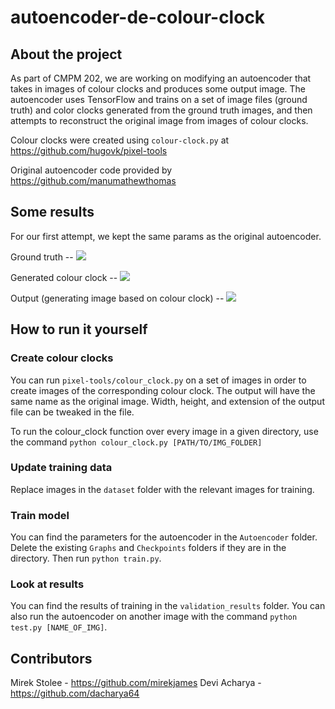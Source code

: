 # autoencoder-de-colour-clock

## About the project
As part of CMPM 202, we are working on modifying an autoencoder that takes in images of colour clocks and produces some output image. The autoencoder uses TensorFlow and trains on a set of image files (ground truth) and color clocks generated from the ground truth images, and then attempts to reconstruct the original image from images of colour clocks.

Colour clocks were created using `colour-clock.py` at https://github.com/hugovk/pixel-tools

Original autoencoder code provided by https://github.com/manumathewthomas

## Some results
For our first attempt, we kept the same params as the original autoencoder.

Ground truth --
![](./Autoencoder/dataset/val/gt/0.jpg)

Generated colour clock --
![](./Autoencoder/model1/validation_results/0_input_noisy.jpg)

Output (generating image based on colour clock) --
![](./Autoencoder/model1/validation_results/0_output_denoised.jpg)


## How to run it yourself
### Create colour clocks
You can run `pixel-tools/colour_clock.py` on a set of images in order to create images of the corresponding colour clock. The output will have the same name as the original image. Width, height, and extension of the output file can be tweaked in the file.

To run the colour_clock function over every image in a given directory, use the command `python colour_clock.py [PATH/TO/IMG_FOLDER]`

### Update training data
Replace images in the `dataset` folder with the relevant images for training.

### Train model
You can find the parameters for the autoencoder in the `Autoencoder` folder. Delete the existing `Graphs` and `Checkpoints` folders if they are in the directory. Then run `python train.py`.

### Look at results
You can find the results of training in the `validation_results` folder. You can also run the autoencoder on another image with the command `python test.py [NAME_OF_IMG]`.


## Contributors
Mirek Stolee - https://github.com/mirekjames
Devi Acharya - https://github.com/dacharya64
